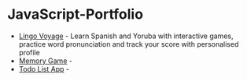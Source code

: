 # JavaScript-Portfolio

- [Lingo Voyage](https://github.com/Seyi-Toluhi/language_learning_app) - Learn Spanish and Yoruba with interactive games, practice word pronunciation and track your score with personalised profile
- [Memory Game](https://github.com/Seyi-Toluhi/Memory-Game) - 
- [Todo List App](https://github.com/Seyi-Toluhi/To-Do-List-App) - 
